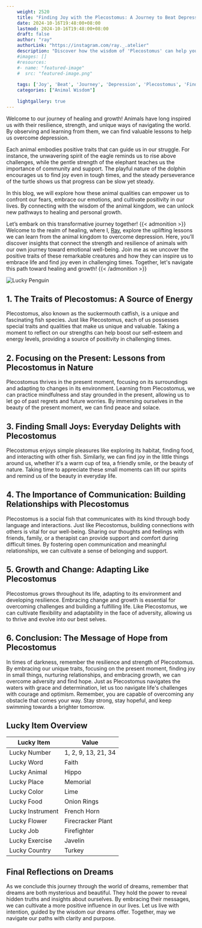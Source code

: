 ```yaml
---
    weight: 2520
    title: "Finding Joy with the Plecostomus: A Journey to Beat Depression"  # Assuming 'title' column exists
    date: 2024-10-16T19:48:00+08:00
    lastmod: 2024-10-16T19:48:00+08:00
    draft: false
    author: "ray"
    authorLink: "https://instagram.com/ray._.atelier"
    description: "Discover how the wisdom of 'Plecostomus' can help you overcome depression and find joy in your life journey."
    #images: []
    #resources:
    #- name: "featured-image"
    #  src: "featured-image.png"
    
    tags: ['Joy', 'Beat', 'Journey', 'Depression', 'Plecostomus', 'Finding']
    categories: ["Animal Wisdom"]
    
    lightgallery: true
---
```

    
Welcome to our journey of healing and growth! Animals have long inspired us with their resilience, strength, and unique ways of navigating the world. By observing and learning from them, we can find valuable lessons to help us overcome depression.

Each animal embodies positive traits that can guide us in our struggle. For instance, the unwavering spirit of the eagle reminds us to rise above challenges, while the gentle strength of the elephant teaches us the importance of community and support. The playful nature of the dolphin encourages us to find joy even in tough times, and the steady perseverance of the turtle shows us that progress can be slow yet steady.

In this blog, we will explore how these animal qualities can empower us to confront our fears, embrace our emotions, and cultivate positivity in our lives. By connecting with the wisdom of the animal kingdom, we can unlock new pathways to healing and personal growth.

Let’s embark on this transformative journey together!
{{< admonition >}}
Welcome to the realm of healing, where I, [Ray](https://instagram.com/ray._.atelier), explore the uplifting lessons we can learn from the animal kingdom to overcome depression. Here, you’ll discover insights that connect the strength and resilience of animals with our own journey toward emotional well-being. Join me as we uncover the positive traits of these remarkable creatures and how they can inspire us to embrace life and find joy even in challenging times. Together, let's navigate this path toward healing and growth!
{{< /admonition >}}

![Lucky Penguin](https://cdn.pixabay.com/photo/2024/09/07/02/34/penguins-9028827_1280.jpg "Lucky Penguin")

## 1. The Traits of Plecostomus: A Source of Energy
Plecostomus, also known as the suckermouth catfish, is a unique and fascinating fish species. Just like Plecostomus, each of us possesses special traits and qualities that make us unique and valuable. Taking a moment to reflect on our strengths can help boost our self-esteem and energy levels, providing a source of positivity in challenging times.

## 2. Focusing on the Present: Lessons from Plecostomus in Nature
Plecostomus thrives in the present moment, focusing on its surroundings and adapting to changes in its environment. Learning from Plecostomus, we can practice mindfulness and stay grounded in the present, allowing us to let go of past regrets and future worries. By immersing ourselves in the beauty of the present moment, we can find peace and solace.

## 3. Finding Small Joys: Everyday Delights with Plecostomus
Plecostomus enjoys simple pleasures like exploring its habitat, finding food, and interacting with other fish. Similarly, we can find joy in the little things around us, whether it's a warm cup of tea, a friendly smile, or the beauty of nature. Taking time to appreciate these small moments can lift our spirits and remind us of the beauty in everyday life.

## 4. The Importance of Communication: Building Relationships with Plecostomus
Plecostomus is a social fish that communicates with its kind through body language and interactions. Just like Plecostomus, building connections with others is vital for our well-being. Sharing our thoughts and feelings with friends, family, or a therapist can provide support and comfort during difficult times. By fostering open communication and meaningful relationships, we can cultivate a sense of belonging and support.

## 5. Growth and Change: Adapting Like Plecostomus
Plecostomus grows throughout its life, adapting to its environment and developing resilience. Embracing change and growth is essential for overcoming challenges and building a fulfilling life. Like Plecostomus, we can cultivate flexibility and adaptability in the face of adversity, allowing us to thrive and evolve into our best selves.

## 6. Conclusion: The Message of Hope from Plecostomus
In times of darkness, remember the resilience and strength of Plecostomus. By embracing our unique traits, focusing on the present moment, finding joy in small things, nurturing relationships, and embracing growth, we can overcome adversity and find hope. Just as Plecostomus navigates the waters with grace and determination, let us too navigate life's challenges with courage and optimism. Remember, you are capable of overcoming any obstacle that comes your way. Stay strong, stay hopeful, and keep swimming towards a brighter tomorrow.


## Lucky Item Overview
| Lucky Item          | Value              |
|---------------|--------------------|
| Lucky Number        | 1, 2, 9, 13, 21, 34  |
| Lucky Word          | Faith |
| Lucky Animal        | Hippo |
| Lucky Place         | Memorial     |
| Lucky Color         | Lime     |
| Lucky Food          | Onion Rings      |
| Lucky Instrument    | French Horn |
| Lucky Flower        | Firecracker Plant    |
| Lucky Job           | Firefighter       |
| Lucky Exercise      | Javelin  |
| Lucky Country       | Turkey    |


##  Final Reflections on Dreams

As we conclude this journey through the world of dreams, remember that dreams are both mysterious and beautiful. They hold the power to reveal hidden truths and insights about ourselves. By embracing their messages, we can cultivate a more positive influence in our lives. Let us live with intention, guided by the wisdom our dreams offer. Together, may we navigate our paths with clarity and purpose.
